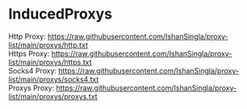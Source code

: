 # InducedProxys

Http Proxy: https://raw.githubusercontent.com/IshanSingla/proxy-list/main/proxys/http.txt
<br>
Https Proxy: https://raw.githubusercontent.com/IshanSingla/proxy-list/main/proxys/https.txt
<br>
Socks4 Proxy: https://raw.githubusercontent.com/IshanSingla/proxy-list/main/proxys/socks4.txt
<br>
Proxys Proxy: https://raw.githubusercontent.com/IshanSingla/proxy-list/main/proxys/proxys.txt


